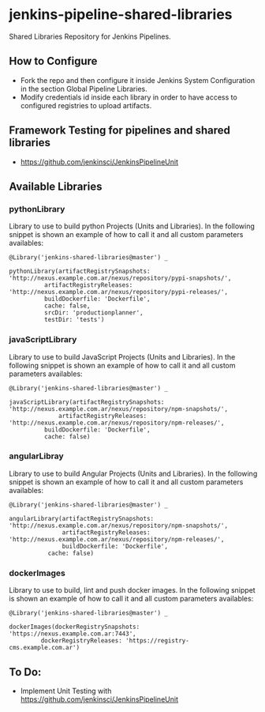 # jenkins-pipeline-shared-libraries

Shared Libraries Repository for Jenkins Pipelines.

## How to Configure

* Fork the repo and then configure it inside Jenkins System Configuration in the section Global Pipeline Libraries.
* Modify credentials id inside each library in order to have access to configured registries to upload artifacts.

## Framework Testing for pipelines and shared libraries

* https://github.com/jenkinsci/JenkinsPipelineUnit

## Available Libraries

### pythonLibrary

Library to use to build python Projects (Units and Libraries). In the following snippet is shown an example of how to call it and all custom parameters availables:

```
@Library('jenkins-shared-libraries@master') _

pythonLibrary(artifactRegistrySnapshots: 'http://nexus.example.com.ar/nexus/repository/pypi-snapshots/',
	      artifactRegistryReleases: 'http://nexus.example.com.ar/nexus/repository/pypi-releases/',
	      buildDockerfile: 'Dockerfile',
	      cache: false,
	      srcDir: 'productionplanner',
	      testDir: 'tests')
```

### javaScriptLibrary

Library to use to build JavaScript Projects (Units and Libraries). In the following snippet is shown an example of how to call it and all custom parameters availables:

```
@Library('jenkins-shared-libraries@master') _

javaScriptLibrary(artifactRegistrySnapshots: 'http://nexus.example.com.ar/nexus/repository/npm-snapshots/',
	          artifactRegistryReleases: 'http://nexus.example.com.ar/nexus/repository/npm-releases/',
		  buildDockerfile: 'Dockerfile',
		  cache: false)
```

### angularLibray

Library to use to build Angular Projects (Units and Libraries). In the following snippet is shown an example of how to call it and all custom parameters availables:

```
@Library('jenkins-shared-libraries@master') _

angularLibrary(artifactRegistrySnapshots: 'http://nexus.example.com.ar/nexus/repository/npm-snapshots/',
               artifactRegistryReleases: 'http://nexus.example.com.ar/nexus/repository/npm-releases/',
               buildDockerfile: 'Dockerfile',
	       cache: false)
```

### dockerImages

Library to use to build, lint and push docker images. In the following snippet is shown an example of how to call it and all custom parameters availables:

```
@Library('jenkins-shared-libraries@master') _

dockerImages(dockerRegistrySnapshots: 'https://nexus.example.com.ar:7443',
	     dockerRegistryReleases: 'https://registry-cms.example.com.ar')
```

## To Do:

* Implement Unit Testing with https://github.com/jenkinsci/JenkinsPipelineUnit

